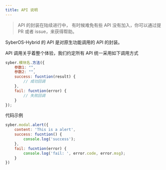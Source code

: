 ```yaml
---
title: API 说明
---
```


> API 的封装在陆续进行中， 有时候难免有些 API 没有加入，你可以通过提 PR 或者 issue，来获得帮助。

SyberOS-Hybrid 的 API 是对原生功能调用的 API 的封装。

API 调用关乎着整个体验，我们约定所有 API 统一采用如下调用方式

```js
syber.模块名.方法({
    参数1: "",
    参数2: "",
    success: fucntion(result) {
        // 成功回调
    },
    fail: fucntion(error) {
        // 失败回调
    }
});
```

代码示例

```javascript
syber.modal.alert({
    content: 'This is a alert',
    success: fucntion() {
        console.log('success');
    },
    fail: fucntion(error) {
        console.log('fail: ', error.code, error.msg);
    }
})
```

<!-- 同时，为了方便代码书写，API 进行了 `promisify` 化，你可以像使用 Promise 那样进行调用，例如

``` javascript
  syber.modal.alert({
    content: 'This is a alert',
  }).then(function() {
    console.log('success');
  }).catch(function(error) {
    console.log('fail: ', error.code, error.msg);
  })
```

> 因为规划 API 有长期 API 和短期 API 的区别,长期 API 暂时不支持`promise`,所以在使用中具体是否支持 `promise` 需要参见具体的 API 文档说明 -->
